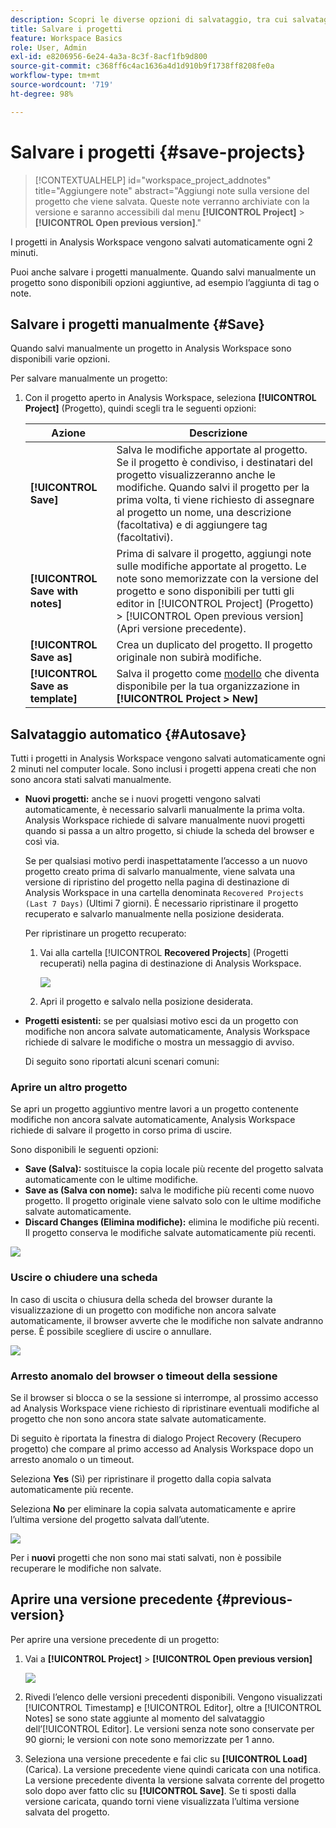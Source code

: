 ```yaml
---
description: Scopri le diverse opzioni di salvataggio, tra cui salvataggio automatico, con nome o come modello e apertura delle versioni precedenti.
title: Salvare i progetti
feature: Workspace Basics
role: User, Admin
exl-id: e8206956-6e24-4a3a-8c3f-8acf1fb9d800
source-git-commit: c368ff6c4ac1636a4d1d910b9f1738ff8208fe0a
workflow-type: tm+mt
source-wordcount: '719'
ht-degree: 98%

---
```


# Salvare i progetti {#save-projects}

>[!CONTEXTUALHELP]
>id="workspace_project_addnotes"
>title="Aggiungere note"
>abstract="Aggiungi note sulla versione del progetto che viene salvata. Queste note verranno archiviate con la versione e saranno accessibili dal menu **[!UICONTROL Project]** > **[!UICONTROL Open previous version]**."

I progetti in Analysis Workspace vengono salvati automaticamente ogni 2 minuti.

Puoi anche salvare i progetti manualmente. Quando salvi manualmente un progetto sono disponibili opzioni aggiuntive, ad esempio l’aggiunta di tag o note.

## Salvare i progetti manualmente {#Save}

Quando salvi manualmente un progetto in Analysis Workspace sono disponibili varie opzioni.

Per salvare manualmente un progetto:

1. Con il progetto aperto in Analysis Workspace, seleziona **[!UICONTROL Project]** (Progetto), quindi scegli tra le seguenti opzioni:

   | Azione | Descrizione |
   |---|---| 
   | **[!UICONTROL Save]** | Salva le modifiche apportate al progetto. Se il progetto è condiviso, i destinatari del progetto visualizzeranno anche le modifiche. Quando salvi il progetto per la prima volta, ti viene richiesto di assegnare al progetto un nome, una descrizione (facoltativa) e di aggiungere tag (facoltativi). |
   | **[!UICONTROL Save with notes]** | Prima di salvare il progetto, aggiungi note sulle modifiche apportate al progetto. Le note sono memorizzate con la versione del progetto e sono disponibili per tutti gli editor in [!UICONTROL Project] (Progetto) > [!UICONTROL Open previous version] (Apri versione precedente). |
   | **[!UICONTROL Save as]** | Crea un duplicato del progetto. Il progetto originale non subirà modifiche. |
   | **[!UICONTROL Save as template]** | Salva il progetto come [modello](/help/analyze/analysis-workspace/templates/create-templates.md) che diventa disponibile per la tua organizzazione in **[!UICONTROL Project > New]** |

## Salvataggio automatico {#Autosave}

Tutti i progetti in Analysis Workspace vengono salvati automaticamente ogni 2 minuti nel computer locale. Sono inclusi i progetti appena creati che non sono ancora stati salvati manualmente.

* **Nuovi progetti:** anche se i nuovi progetti vengono salvati automaticamente, è necessario salvarli manualmente la prima volta. Analysis Workspace richiede di salvare manualmente nuovi progetti quando si passa a un altro progetto, si chiude la scheda del browser e così via.

  Se per qualsiasi motivo perdi inaspettatamente l’accesso a un nuovo progetto creato prima di salvarlo manualmente, viene salvata una versione di ripristino del progetto nella pagina di destinazione di Analysis Workspace in una cartella denominata `Recovered Projects (Last 7 Days)` (Ultimi 7 giorni). È necessario ripristinare il progetto recuperato e salvarlo manualmente nella posizione desiderata.

  Per ripristinare un progetto recuperato:

   1. Vai alla cartella [!UICONTROL **Recovered Projects**] (Progetti recuperati) nella pagina di destinazione di Analysis Workspace.

      ![](assets/recovered-folder.png)

   1. Apri il progetto e salvalo nella posizione desiderata.

* **Progetti esistenti:** se per qualsiasi motivo esci da un progetto con modifiche non ancora salvate automaticamente, Analysis Workspace richiede di salvare le modifiche o mostra un messaggio di avviso.

  Di seguito sono riportati alcuni scenari comuni:

### Aprire un altro progetto

Se apri un progetto aggiuntivo mentre lavori a un progetto contenente modifiche non ancora salvate automaticamente, Analysis Workspace richiede di salvare il progetto in corso prima di uscire.

Sono disponibili le seguenti opzioni:

* **Save (Salva):** sostituisce la copia locale più recente del progetto salvata automaticamente con le ultime modifiche.
* **Save as (Salva con nome):** salva le modifiche più recenti come nuovo progetto. Il progetto originale viene salvato solo con le ultime modifiche salvate automaticamente.
* **Discard Changes (Elimina modifiche):** elimina le modifiche più recenti. Il progetto conserva le modifiche salvate automaticamente più recenti.

![](assets/existing-save.png)

### Uscire o chiudere una scheda

In caso di uscita o chiusura della scheda del browser durante la visualizzazione di un progetto con modifiche non ancora salvate automaticamente, il browser avverte che le modifiche non salvate andranno perse. È possibile scegliere di uscire o annullare.

![](assets/browser-image.png)

### Arresto anomalo del browser o timeout della sessione

Se il browser si blocca o se la sessione si interrompe, al prossimo accesso ad Analysis Workspace viene richiesto di ripristinare eventuali modifiche al progetto che non sono ancora state salvate automaticamente.

Di seguito è riportata la finestra di dialogo Project Recovery (Recupero progetto) che compare al primo accesso ad Analysis Workspace dopo un arresto anomalo o un timeout.

Seleziona **Yes** (Sì) per ripristinare il progetto dalla copia salvata automaticamente più recente.

Seleziona **No** per eliminare la copia salvata automaticamente e aprire l’ultima versione del progetto salvata dall’utente.

![](assets/project-recovery.png)

Per i **nuovi** progetti che non sono mai stati salvati, non è possibile recuperare le modifiche non salvate.

## Aprire una versione precedente {#previous-version}

Per aprire una versione precedente di un progetto:

1. Vai a **[!UICONTROL Project]** > **[!UICONTROL Open previous version]**

   ![](assets/previous-versions.png)

1. Rivedi l’elenco delle versioni precedenti disponibili.
   Vengono visualizzati [!UICONTROL Timestamp] e [!UICONTROL Editor], oltre a [!UICONTROL Notes] se sono state aggiunte al momento del salvataggio dell’[!UICONTROL Editor]. Le versioni senza note sono conservate per 90 giorni; le versioni con note sono memorizzate per 1 anno.
1. Seleziona una versione precedente e fai clic su **[!UICONTROL Load]** (Carica).
La versione precedente viene quindi caricata con una notifica. La versione precedente diventa la versione salvata corrente del progetto solo dopo aver fatto clic su **[!UICONTROL Save]**. Se ti sposti dalla versione caricata, quando torni viene visualizzata l’ultima versione salvata del progetto.

